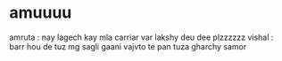# amuuuu
amruta : nay lagech kay mla carriar var lakshy deu dee plzzzzzz
vishal : barr hou de tuz mg sagli gaani vajvto te pan tuza gharchy samor